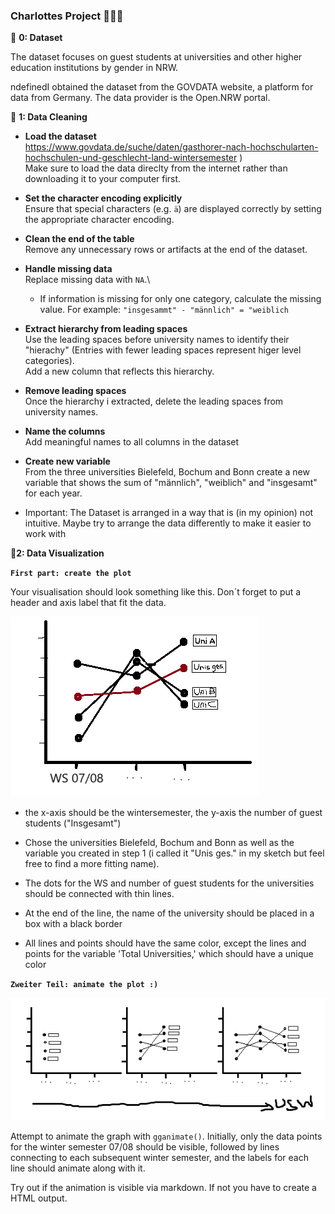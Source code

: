 ### Charlottes Project 🐌🐌🐌

🐌 **0: Dataset**

The dataset focuses on guest students at universities and other higher education institutions by gender in NRW.

ndefinedI obtained the dataset from the GOVDATA website, a platform for data from Germany. The data provider is the Open.NRW portal.

🐌 **1: Data Cleaning**

-   **Load the dataset**\
    <https://www.govdata.de/suche/daten/gasthorer-nach-hochschularten-hochschulen-und-geschlecht-land-wintersemester> )\
    Make sure to load the data direclty from the internet rather than downloading it to your computer first.

-   **Set the character encoding explicitly**\
    Ensure that special characters (e.g. `ä`) are displayed correctly by setting the appropriate character encoding.

-   **Clean the end of the table**\
    Remove any unnecessary rows or artifacts at the end of the dataset.

-   **Handle missing data**\
    Replace missing data with `NA`.\

    -   If information is missing for only one category, calculate the missing value. For example: `"insgesammt" - "männlich" = "weiblich`

-   **Extract hierarchy from leading spaces**\
    Use the leading spaces before university names to identify their "hierachy" (Entries with fewer leading spaces represent higer level categories). \
    Add a new column that reflects this hierarchy.

-   **Remove leading spaces**\
    Once the hierarchy i extracted, delete the leading spaces from university names.

-   **Name the columns**\
    Add meaningful names to all columns in the dataset

-   **Create new variable**\
    From the three universities Bielefeld, Bochum and Bonn create a new variable that shows the sum of "männlich", "weiblich" and "insgesamt" for each year.

-   Important: The Dataset is arranged in a way that is (in my opinion) not intuitive. Maybe try to arrange the data differently to make it easier to work with

🐌**2: Data Visualization**

**`First part: create the plot`**

Your visualisation should look something like this. Don´t forget to put a header and axis label that fit the data.

![](images/Mein%20Projekt%20Bild%201-01.png)

-   the x-axis should be the wintersemester, the y-axis the number of guest students ("Insgesamt")

-   Chose the universities Bielefeld, Bochum and Bonn as well as the variable you created in step 1 (i called it "Unis ges." in my sketch but feel free to find a more fitting name).

-   The dots for the WS and number of guest students for the universities should be connected with thin lines.

-   At the end of the line, the name of the university should be placed in a box with a black border

-   All lines and points should have the same color, except the lines and points for the variable 'Total Universities,' which should have a unique color

**`Zweiter Teil: animate the plot :)`**

![](images/Mein%20Projekt%20Bild%202.png)

Attempt to animate the graph with `gganimate()`. Initially, only the data points for the winter semester 07/08 should be visible, followed by lines connecting to each subsequent winter semester, and the labels for each line should animate along with it.

Try out if the animation is visible via markdown. If not you have to create a HTML output.
